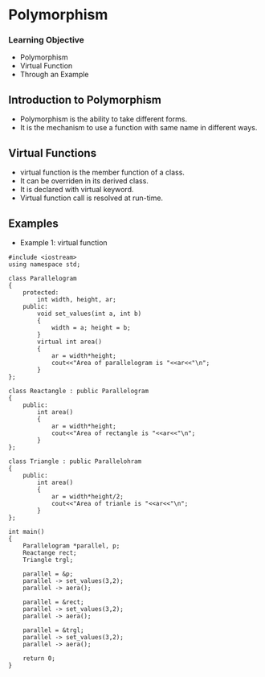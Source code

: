 # Polymorphism

### Learning Objective
* Polymorphism
* Virtual Function
* Through an Example


## Introduction to Polymorphism
* Polymorphism is the ability to take different forms.
* It is the mechanism to use a function with same name in different ways.


## Virtual Functions
* virtual function is the member function of a class.
* It can be overriden in its derived class.
* It is declared with virtual keyword.
* Virtual function call is resolved at run-time.


## Examples

* Example 1: virtual function
```
#include <iostream>
using namespace std;

class Parallelogram
{
    protected:
		int width, height, ar;
	public:
		void set_values(int a, int b)
		{
			width = a; height = b;
		}
		virtual int area()
		{
			ar = width*height;
			cout<<"Area of parallelogram is "<<ar<<"\n";
		}
};

class Reactangle : public Parallelogram
{
	public:
		int area()
		{
			ar = width*height;
			cout<<"Area of rectangle is "<<ar<<"\n";
		}
};

class Triangle : public Parallelohram
{
	public:
		int area()
		{
			ar = width*height/2;
			cout<<"Area of trianle is "<<ar<<"\n";
		}
};

int main()
{
	Parallelogram *parallel, p;
	Reactange rect;
	Triangle trgl;
	
	parallel = &p;
	parallel -> set_values(3,2);
	parallel -> aera();

	parallel = &rect;
	parallel -> set_values(3,2);
	parallel -> aera();

	parallel = &trgl;
	parallel -> set_values(3,2);
	parallel -> aera();

	return 0;
}
```
